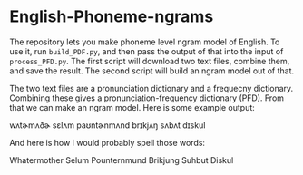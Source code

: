 # English-Phoneme-ngrams
 The repository lets you make phoneme level ngram model of English. To use it, run `build_PDF.py`, and then pass the output of that into the input of `process_PFD.py`. The first script will download two text files, combine them, and save the result. The second script will build an ngram model out of that.
 
 The two text files are a pronunciation dictionary and a frequecny dictionary. Combining these gives a pronunciation-frequency dictionary (PFD). From that we can make an ngram model. Here is some example output:

wʌtɚmʌðɚ
sɛlʌm
paʊntɚnmʌnd
brɪkjʌŋ
sʌbʌt
dɪskul

And here is how I would probably spell those words:

Whatermother
Selum
Pounternmund
Brikjung
Suhbut
Diskul
